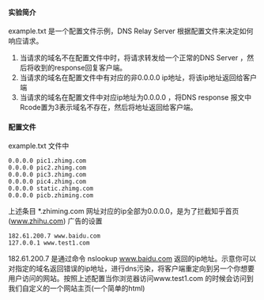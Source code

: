 #### 实验简介
example.txt 是一个配置文件示例，DNS Relay Server 根据配置文件来决定如何响应请求。
1. 当请求的域名不在配置文件中时，将请求转发给一个正常的DNS Server ，然后将收到的response回复客户端。
2. 当请求的域名在配置文件中有对应的非0.0.0.0 ip地址，将该ip地址返回给客户端
3. 当请求的域名在配置文件中对应ip地址为0.0.0.0 ，将DNS response 报文中Rcode置为3表示域名不存在，然后将地址返回给客户端。

#### 配置文件
example.txt 文件中

    0.0.0.0 pic1.zhimg.com
    0.0.0.0 pic2.zhimg.com
    0.0.0.0 pic3.zhimg.com
    0.0.0.0 pic4.zhimg.com
    0.0.0.0 static.zhimg.com
    0.0.0.0 picb.zhiming.com
上述条目 *.zhiming.com 网址对应的ip全部为0.0.0.0，是为了拦截知乎首页(www.zhihu.com) 广告的设置

    182.61.200.7 www.baidu.com
    127.0.0.1 www.test1.com  

182.61.200.7 是通过命令 nslookup www.baidu.com 返回的ip地址。示意你可以对指定的域名返回错误的ip地址，进行dns污染，将客户端重定向到另一个你想要用户访问的网站。按照上述配置当你浏览器访问www.test1.com 的时候会访问到我们自定义的一个网站主页(一个简单的html)